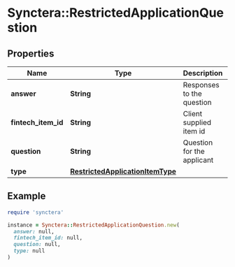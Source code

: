 # Synctera::RestrictedApplicationQuestion

## Properties

| Name | Type | Description | Notes |
| ---- | ---- | ----------- | ----- |
| **answer** | **String** | Responses to the question |  |
| **fintech_item_id** | **String** | Client supplied item id | [optional] |
| **question** | **String** | Question for the applicant |  |
| **type** | [**RestrictedApplicationItemType**](RestrictedApplicationItemType.md) |  |  |

## Example

```ruby
require 'synctera'

instance = Synctera::RestrictedApplicationQuestion.new(
  answer: null,
  fintech_item_id: null,
  question: null,
  type: null
)
```

